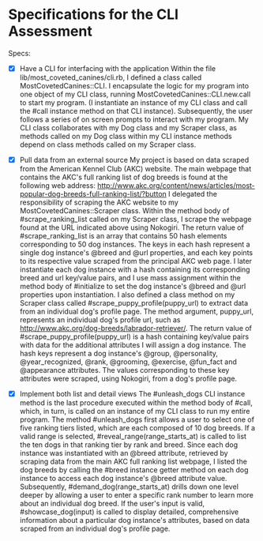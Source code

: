 # Specifications for the CLI Assessment

Specs:
- [x] Have a CLI for interfacing with the application
Within the file lib/most_coveted_canines/cli.rb, I defined a class called MostCovetedCanines::CLI. I encapsulate the logic for my program into one object of my CLI class, running MostCovetedCanines::CLI.new.call to start my program. (I instantiate an instance of my CLI class and call the #call instance method on that CLI instance). Subsequently, the user follows a series of on screen prompts to interact with my program. My CLI class collaborates with my Dog class and my Scraper class, as methods called on my Dog class within my CLI instance methods depend on class methods called on my Scraper class.

- [x] Pull data from an external source
My project is based on data scraped from the American Kennel Club (AKC) website. The main webpage that contains the AKC's full ranking list of dog breeds is found at the following web address: http://www.akc.org/content/news/articles/most-popular-dog-breeds-full-ranking-list/?button
I delegated the responsibility of scraping the AKC website to my MostCovetedCanines::Scraper class. Within the method body of #scrape_ranking_list called on my Scraper class, I scrape the webpage found at the URL indicated above using Nokogiri. The return value of #scrape_ranking_list is an array that contains 50 hash elements corresponding to 50 dog instances. The keys in each hash represent a single dog instance's @breed and @url properties, and each key points to its respective value scraped from the principal AKC web page. I later instantiate each dog instance with a hash containing its corresponding breed and url key/value pairs, and I use mass assignment within the method body of #initialize to set the dog instance's @breed and @url properties upon instantiation. I also defined a class method on my Scraper class called #scrape_puppy_profile(puppy_url) to extract data from an individual dog's profile page. The method argument, puppy_url, represents an individual dog's profile url, such as http://www.akc.org/dog-breeds/labrador-retriever/. The return value of #scrape_puppy_profile(puppy_url) is a hash containing key/value pairs with data for the additional attributes I will assign a dog instance. The hash keys represent a dog instance's @group, @personality, @year_recognized, @rank, @grooming, @exercise, @fun_fact and @appearance attributes. The values corresponding to these key attributes were scraped, using Nokogiri, from a dog's profile page.

- [x] Implement both list and detail views
The #unleash_dogs CLI instance method is the last procedure executed within the method body of #call, which, in turn, is called on an instance of my CLI class to run my entire program. The method #unleash_dogs first allows a user to select one of five ranking tiers listed, which are each composed of 10 dog breeds. If a valid range is selected, #reveal_range(range_starts_at) is called to list the ten dogs in that ranking tier by rank and breed. Since each dog instance was instantiated with an @breed attribute, retrieved by scraping data from the main AKC full ranking list webpage, I listed the dog breeds by calling the #breed instance getter method on each dog instance to access each dog instance's @breed attribute value. Subsequently, #demand_dog(range_starts_at) drills down one level deeper by allowing a user to enter a specific rank number to learn more about an individual dog breed. If the user's input is valid, #showcase_dog(input) is called to display detailed, comprehensive information about a particular dog instance's attributes, based on data scraped from an individual dog's profile page.
